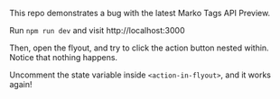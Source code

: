 This repo demonstrates a bug with the latest Marko Tags API Preview.

Run `npm run dev` and visit http://localhost:3000

Then, open the flyout, and try to click the action button nested within.  Notice that nothing happens.

Uncomment the state variable inside `<action-in-flyout>`, and it works again!
